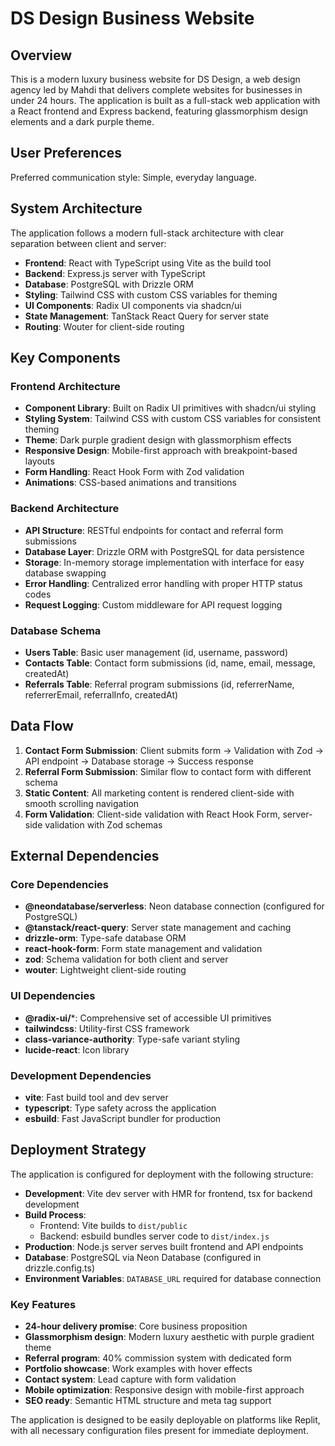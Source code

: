# DS Design Business Website

## Overview

This is a modern luxury business website for DS Design, a web design agency led by Mahdi that delivers complete websites for businesses in under 24 hours. The application is built as a full-stack web application with a React frontend and Express backend, featuring glassmorphism design elements and a dark purple theme.

## User Preferences

Preferred communication style: Simple, everyday language.

## System Architecture

The application follows a modern full-stack architecture with clear separation between client and server:

- **Frontend**: React with TypeScript using Vite as the build tool
- **Backend**: Express.js server with TypeScript
- **Database**: PostgreSQL with Drizzle ORM
- **Styling**: Tailwind CSS with custom CSS variables for theming
- **UI Components**: Radix UI components via shadcn/ui
- **State Management**: TanStack React Query for server state
- **Routing**: Wouter for client-side routing

## Key Components

### Frontend Architecture
- **Component Library**: Built on Radix UI primitives with shadcn/ui styling
- **Styling System**: Tailwind CSS with custom CSS variables for consistent theming
- **Theme**: Dark purple gradient design with glassmorphism effects
- **Responsive Design**: Mobile-first approach with breakpoint-based layouts
- **Form Handling**: React Hook Form with Zod validation
- **Animations**: CSS-based animations and transitions

### Backend Architecture
- **API Structure**: RESTful endpoints for contact and referral form submissions
- **Database Layer**: Drizzle ORM with PostgreSQL for data persistence
- **Storage**: In-memory storage implementation with interface for easy database swapping
- **Error Handling**: Centralized error handling with proper HTTP status codes
- **Request Logging**: Custom middleware for API request logging

### Database Schema
- **Users Table**: Basic user management (id, username, password)
- **Contacts Table**: Contact form submissions (id, name, email, message, createdAt)
- **Referrals Table**: Referral program submissions (id, referrerName, referrerEmail, referralInfo, createdAt)

## Data Flow

1. **Contact Form Submission**: Client submits form → Validation with Zod → API endpoint → Database storage → Success response
2. **Referral Form Submission**: Similar flow to contact form with different schema
3. **Static Content**: All marketing content is rendered client-side with smooth scrolling navigation
4. **Form Validation**: Client-side validation with React Hook Form, server-side validation with Zod schemas

## External Dependencies

### Core Dependencies
- **@neondatabase/serverless**: Neon database connection (configured for PostgreSQL)
- **@tanstack/react-query**: Server state management and caching
- **drizzle-orm**: Type-safe database ORM
- **react-hook-form**: Form state management and validation
- **zod**: Schema validation for both client and server
- **wouter**: Lightweight client-side routing

### UI Dependencies
- **@radix-ui/***: Comprehensive set of accessible UI primitives
- **tailwindcss**: Utility-first CSS framework
- **class-variance-authority**: Type-safe variant styling
- **lucide-react**: Icon library

### Development Dependencies
- **vite**: Fast build tool and dev server
- **typescript**: Type safety across the application
- **esbuild**: Fast JavaScript bundler for production

## Deployment Strategy

The application is configured for deployment with the following structure:

- **Development**: Vite dev server with HMR for frontend, tsx for backend development
- **Build Process**: 
  - Frontend: Vite builds to `dist/public`
  - Backend: esbuild bundles server code to `dist/index.js`
- **Production**: Node.js server serves built frontend and API endpoints
- **Database**: PostgreSQL via Neon Database (configured in drizzle.config.ts)
- **Environment Variables**: `DATABASE_URL` required for database connection

### Key Features
- **24-hour delivery promise**: Core business proposition
- **Glassmorphism design**: Modern luxury aesthetic with purple gradient theme
- **Referral program**: 40% commission system with dedicated form
- **Portfolio showcase**: Work examples with hover effects
- **Contact system**: Lead capture with form validation
- **Mobile optimization**: Responsive design with mobile-first approach
- **SEO ready**: Semantic HTML structure and meta tag support

The application is designed to be easily deployable on platforms like Replit, with all necessary configuration files present for immediate deployment.